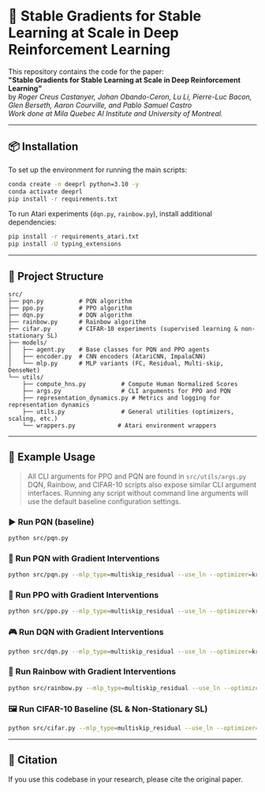 
# 🧠 Stable Gradients for Stable Learning at Scale in Deep Reinforcement Learning

This repository contains the code for the paper:  
**"Stable Gradients for Stable Learning at Scale in Deep Reinforcement Learning"**  
by *Roger Creus Castanyer, Johan Obando-Ceron, Lu Li, Pierre-Luc Bacon, Glen Berseth, Aaron Courville, and Pablo Samuel Castro*  
*Work done at Mila Quebec AI Institute and University of Montreal.*

---

## 📦 Installation

To set up the environment for running the main scripts:

```bash
conda create -n deeprl python=3.10 -y
conda activate deeprl
pip install -r requirements.txt
```

To run Atari experiments (`dqn.py`, `rainbow.py`), install additional dependencies:

```bash
pip install -r requirements_atari.txt
pip install -U typing_extensions
```

---

## 📁 Project Structure

```
src/
├── pqn.py          # PQN algorithm
├── ppo.py          # PPO algorithm
├── dqn.py          # DQN algorithm
├── rainbow.py      # Rainbow algorithm
├── cifar.py        # CIFAR-10 experiments (supervised learning & non-stationary SL)
├── models/
│   ├── agent.py    # Base classes for PQN and PPO agents
│   ├── encoder.py  # CNN encoders (AtariCNN, ImpalaCNN)
│   └── mlp.py      # MLP variants (FC, Residual, Multi-skip, DenseNet)
└── utils/
    ├── compute_hns.py          # Compute Human Normalized Scores
    ├── args.py                 # CLI arguments for PPO and PQN
    ├── representation_dynamics.py # Metrics and logging for representation dynamics
    ├── utils.py                # General utilities (optimizers, scaling, etc.)
    └── wrappers.py            # Atari environment wrappers
```

---

## 🚀 Example Usage

> All CLI arguments for PPO and PQN are found in `src/utils/args.py`  
> DQN, Rainbow, and CIFAR-10 scripts also expose similar CLI argument interfaces.
> Running any script without command line arguments will use the default baseline configuration settings.

### ▶️ Run PQN (baseline)
```bash
python src/pqn.py
```

### 🔬 Run PQN with Gradient Interventions
```bash
python src/pqn.py --mlp_type=multiskip_residual --use_ln --optimizer=kron
```

### 🧗 Run PPO with Gradient Interventions
```bash
python src/ppo.py --mlp_type=multiskip_residual --use_ln --optimizer=kron
```

### 🎮 Run DQN with Gradient Interventions
```bash
python src/dqn.py --mlp_type=multiskip_residual --use_ln --optimizer=kron
```

### 🌈 Run Rainbow with Gradient Interventions
```bash
python src/rainbow.py --mlp_type=multiskip_residual --use_ln --optimizer=kron
```

### 🖼️ Run CIFAR-10 Baseline (SL & Non-Stationary SL)
```bash
python src/cifar.py --mlp_type=multiskip_residual --use_ln --optimizer=kron
```

---

## 📄 Citation

If you use this codebase in your research, please cite the original paper.

